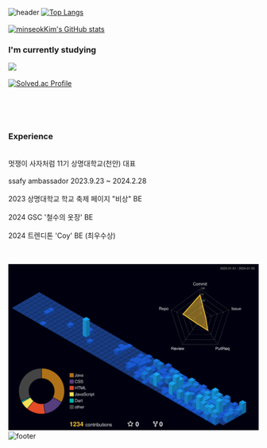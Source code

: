 ![header](https://capsule-render.vercel.app/api?type=waving&height=200&text=MinseokKim&fontSize=40&fontAlign=80&fontAlignY=40&color=gradient)
[![Top Langs](https://github-readme-stats.vercel.app/api/top-langs/?username=minseokkim6823)](https://github.com/anuraghazra/github-readme-stats)<br><br>
[![minseokKim's GitHub stats](https://github-readme-stats.vercel.app/api?username=minseokKim6823&theme=dark)](https://github.com/minseokKim6823/github-readme-stats) 
<br>
<!--[![Hits](https://hits.seeyoufarm.com/api/count/incr/badge.svg?url=https%3A%2F%2Fgithub.com%2F%2520minseokKim6823%2Fhit-counter&count_bg=%2301DAEF&title_bg=%23555555&icon=&icon_color=%23C0A8A8&title=hits&edge_flat=false)](https://hits.seeyoufarm.com)<br>-->

<h3>I'm currently studying</h3>
<div>
<!--<img src="https://img.shields.io/badge/Spring-6DB33F?style=for-the-badge&logo=Spring&logoColor=white"/>-->
<img src ="https://img.shields.io/badge/SPRING BOOT-6DB33F.svg?&style=for-the-badge&logo=SpringBoot&logoColor=white"/>
  
[![Solved.ac Profile](http://mazassumnida.wtf/api/v2/generate_badge?boj=alstjr6823)](https://solved.ac/alstjr6823/)
<!-- <img src ="https://img.shields.io/badge/MySQL-4479A1.svg?&style=for-the-badge&logo=MYSQL&logoColor=white"/>-->
</div>
<br/><br/><br/>
<h3>Experience</h3>
<br/>
멋쟁이 사자처럼 11기 상명대학교(천안) 대표 
<br/><br/>
ssafy ambassador 2023.9.23 ~ 2024.2.28
<br/><br/>
2023 상명대학교 학교 축제 페이지 "비상" BE
<br/><br/>
2024 GSC '철수의 옷장' BE
<br/><br/>
2024 트렌디톤 'Coy' BE  (최우수상)
<br/><br/><br/>

![](./profile-3d-contrib/profile-night-view.svg)  
![footer](https://capsule-render.vercel.app/api?type=waving&color=auto&height=200&section=footer&fontSize=90)
</div>
